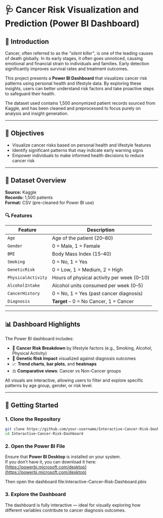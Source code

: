 # 🩺 Cancer Risk Visualization and Prediction (Power BI Dashboard)

## 📌 Introduction

Cancer, often referred to as the *"silent killer"*, is one of the leading causes of death globally. In its early stages, it often goes unnoticed, causing emotional and financial strain to individuals and families. Early detection significantly improves survival rates and treatment outcomes.

This project presents a **Power BI Dashboard** that visualizes cancer risk patterns using personal health and lifestyle data. By exploring these insights, users can better understand risk factors and take proactive steps to safeguard their health.

The dataset used contains 1,500 anonymized patient records sourced from Kaggle, and has been cleaned and preprocessed to focus purely on analysis and insight generation.

---

## 🎯 Objectives

- Visualize cancer risks based on personal health and lifestyle features  
- Identify significant patterns that may indicate early warning signs  
- Empower individuals to make informed health decisions to reduce cancer risk  

---

## 📂 Dataset Overview

**Source:** Kaggle  
**Records:** 1,500 patients  
**Format:** CSV (pre-cleaned for Power BI use)

### 🔍 Features

| Feature             | Description                                                             |
|--------------------|-------------------------------------------------------------------------|
| `Age`              | Age of the patient (20–80)                                              |
| `Gender`           | 0 = Male, 1 = Female                                                     |
| `BMI`              | Body Mass Index (15–40)                                                 |
| `Smoking`          | 0 = No, 1 = Yes                                                          |
| `GeneticRisk`      | 0 = Low, 1 = Medium, 2 = High                                            |
| `PhysicalActivity` | Hours of physical activity per week (0–10)                              |
| `AlcoholIntake`    | Alcohol units consumed per week (0–5)                                   |
| `CancerHistory`    | 0 = No, 1 = Yes (past cancer diagnosis)                                 |
| `Diagnosis`        | **Target** – 0 = No Cancer, 1 = Cancer                                  |

---

## 📊 Dashboard Highlights

The Power BI dashboard includes:

- 📌 **Cancer Risk Breakdown** by lifestyle factors (e.g., Smoking, Alcohol, Physical Activity)  
- 🧬 **Genetic Risk Impact** visualized against diagnosis outcomes  
- 📈 **Trend charts**, **bar plots**, and **heatmaps**  
- ⚖️ **Comparative views**: Cancer vs Non-Cancer groups  

All visuals are interactive, allowing users to filter and explore specific patterns by age group, gender, or risk level.

---

## 🚀 Getting Started

### 1. Clone the Repository

```bash
git clone https://github.com/your-username/Interactive-Cancer-Risk-Dashboard.git
cd Interactive-Cancer-Risk-Dashboard

```
### 2. Open the Power BI File

Ensure that **Power BI Desktop** is installed on your system.  
If you don’t have it, you can download it here:  
[https://powerbi.microsoft.com/desktop](https://powerbi.microsoft.com/desktop)

Then open the dashboard file:Interactive-Cancer-Risk-Dashboard.pbix

### 3. Explore the Dashboard
The dashboard is fully interactive — ideal for visually exploring how different variables contribute to cancer diagnosis outcomes.
